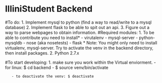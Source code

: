 # IlliniStudent Backend
#To do:
    1. Implement mysql to python (find a way to read/write to a mysql database)
    2. Implement flask to be able to spit out an api.
    3. Figure out a way to parse webpages to obtain information.
#Required modules:
    1. To be able to contribute you need to install*
       - virutalenv
       - mysql-server
       - python-mysqldb
       - nose (aka nosetests)
       - flask
       * Note: You might only need to install virtualenv, mysql-server. Try to activate the venv in the backend directory, then install packages. 
    2. Python 2.7.x

#To start developing:
    1. make sure you work within the Virtual enviorment.
       - for linux: $ cd backend
       - $ source venv/bin/activate

       - to deactivate the venv: $ deactivate

